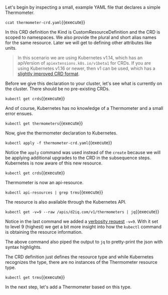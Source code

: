 Let's begin by inspecting a small, example YAML file that declares a simple Thermometer.

`ccat thermometer-crd.yaml`{{execute}}

In this CRD definition the Kind is CustomResourceDefinition and the CRD is scoped to namespaces. We also provide the plural and short alias names for the same resource. Later we will get to defining other attributes like units.

> In this scenario we are using Kubernetes v1.14, which has an apiVersion of `apiextensions.k8s.io/v1beta1` for CRDs. If you are using Kubernetes v1.16 or newer, then v1 can be used, which has a [slightly improved CRD format](https://kubernetes.io/docs/tasks/access-kubernetes-api/custom-resources/custom-resource-definition-versioning/#specify-multiple-versions).

Before we give this declaration to your cluster, let's see what is currently on the cluster. There should be no pre-existing CRDs.

`kubectl get crds`{{execute}}

And of course, Kubernetes has no knowledge of a Thermometer and a small error ensues.

`kubectl get thermometers`{{execute}}

Now, give the thermometer declaration to Kubernetes.

`kubectl apply -f thermometer-crd.yaml`{{execute}}

Notice the `apply` command was used instead of the `create` because we will be applying additional upgrades to the CRD in the subsequence steps. Kubernetes is now aware of this new resource.

`kubectl get crds`{{execute}}

Thermometer is now an api-resource.

`kubectl api-resources | grep trms`{{execute}}

The resource is also available through the Kubernetes API.

`kubectl get -v=9 --raw /apis/d2iq.com/v1/thermometers | jq`{{execute}}

Notice in the last command we added a [verbosity request](https://kubernetes.io/docs/reference/kubectl/cheatsheet/#kubectl-output-verbosity-and-debugging) `-v=9`. With it set to level 9 (highest) we get a bit more insight into how the `kubectl` command is obtaining the resource information.

The above command also piped the output to `jq` to pretty-print the json with syntax highlights.

The CRD definition just defines the resource type and while Kubernetes recognizes the type, there are no instances of the Thermometer resource type.

`kubectl get trms`{{execute}}

In the next step, let's add a Thermometer based on this type.
